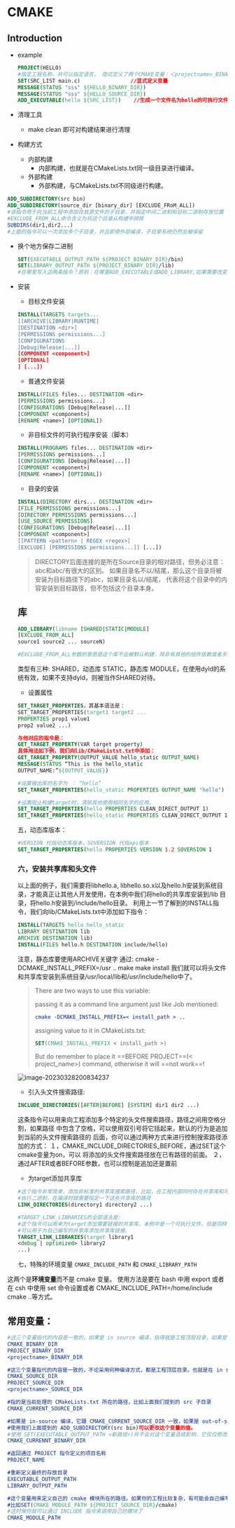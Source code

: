 # CMAKE

## Introduction

* example
	```cmake
	PROJECT(HELLO)                      
	#指定工程名称，并可以指定语言， 隐式定义了两个CMAKE变量：＜projectname>_BINARY_DIR ＜projectname>_SOURCE_DIR
	SET(SRC_LIST main.c)                //显式定义变量
	MESSAGE(STATUS "sss" ${HELLO_BINARY_DIR})   
	MESSAGE(STATUS "sss" ${HELLO_SOURCE_DIR})
	ADD_EXECUTABLE(hello ${SRC_LIST})    //生成一个文件名为hello的可执行文件
	```
	
* 清理工具
  * make clean    即可对构建结果进行清理
  
* 构建方式
  * 内部构建
    * 内部构建，也就是在CMakeLists.txt同一级目录进行编译。
  * 外部构建
    * 外部构建，与CMakeLists.txt不同级进行构建。

```cmake
ADD_SUBDIRECTORY(src bin)
ADD_SUBDIRECTORY(source_dir [binary_dir] [EXCLUDE_FRoM_ALL])
#该指令用于向当前工程中添加存放源文件的子目录，并指定中间二进制和目标二进制存放位置
#EXCLUDE_FROM_ALL命令含义为将这个目录从构建中排除
SUBDIRS(dir1,dir2...)
#上面的指令可以一次添加多个子目录，并且即使外部编译，子目录系统仍然会被保留
```

* 换个地方保存二进制

  ```cmake
  SET(EXECUTABLE_OUTPUT_PATH ${PROJECT_BINARY_DIR}/bin)
  SET(LIBRARY_OUTPUT_PATH ${PROJECT_BINARY_DIR}/lib)
  #在哪里写入这两条指令？原则：在哪里ADD_EXECUTABLE或ADD_LIBRARY,如果需要改变目标存放路径就在哪里加入上述定义
  ```

  

* 安装

  * 目标文件安装

  ```cmake
  INSTALL(TARGETS targets...
  [[ARCHIVE|LIBRARY|RUNTIME]
  [DESTINATION <dir>]
  [PERMISSIONS permissions...]
  [CONFIGURATIONS
  [Debug|Release|...]]
  [COMPONENT <component>]
  [OPTIONAL]
  ] [...])
  ```

  * 普通文件安装

  ```cmake
  INSTALL(FILES files... DESTINATION <dir>
  [PERMISSIONS permissions...]
  [CONFIGURATIONS [Debug|Release|...]]
  [COMPONENT <component>]
  [RENAME <name>] [OPTIONAL])
  ```

  * 非目标文件的可执行程序安装（脚本）

  ```cmake
  INSTALL(PROGRAMS files... DESTINATION <dir>
  [PERMISSIONS permissions...]
  [CONFIGURATIONS [Debug|Release|...]]
  [COMPONENT <component>]
  [RENAME <name>] [OPTIONAL])
  ```

  * 目录的安装

  ```cmake
  INSTALL(DIRECTORY dirs... DESTINATION <dir>
  [FILE_PERMISSIONS permissions...]
  [DIRECTORY_PERMISSIONS permissions...]
  [USE_SOURCE_PERMISSIONS]
  [CONFIGURATIONS [Debug|Release|...]]
  [COMPONENT <component>]
  [[PATTERN <pattern> | REGEX <regex>]
  [EXCLUDE] [PERMISSIONS permissions...]] [...])
  ```

  > DIRECTORY后面连接的是所在Source目录的相对路径，但务必注意：
  > abc和abc/有很大的区别。
  > 如果目录名不以/结尾，那么这个目录将被安装为目标路径下的abc，如果目录名以/结尾，
  > 代表将这个目录中的内容安装到目标路径，但不包括这个目录本身。

  

  ## 库
  
  ```cmake
  ADD_LIBRARY(libname [SHARED|STATIC|MODULE]
  [EXCLUDE_FROM_ALL]
  source1 source2 ... sourceN)
  
  #EXCLUDE_FROM_ALL参数的意思是这个库不会被默认构建，除非有其他的组件依赖或者手工构建。
  ```
  
  类型有三种:
  SHARED，动态库
  STATIC，静态库
  MODULE，在使用dyld的系统有效，如果不支持dyld，则被当作SHARED对待。
  
  * 设置属性
  
  ```cmake
  SET_TARGET_PROPERTIES，其基本语法是：
  SET_TARGET_PROPERTIES(target1 target2 ...
  PROPERTIES prop1 value1
  prop2 value2 ...)
  
  与他对应的指令是：
  GET_TARGET_PROPERTY(VAR target property)
  具体用法如下例，我们向lib/CMakeListst.txt中添加：
  GET_TARGET_PROPERTY(OUTPUT_VALUE hello_static OUTPUT_NAME)
  MESSAGE(STATUS “This is the hello_static
  OUTPUT_NAME:”${OUTPUT_VALUE})
  ```
  
  ```cmake
  #设置输出库的名字为 ： “hello”
  SET_TARGET_PROPERTIES(hello_static PROPERTIES OUTPUT_NAME "hello")
  ```
  
  ```cmake
  #设置阻止构建target时，清除其他使用相同名字的应用。
  SET_TARGET_PROPERTIES(hello PROPERTIES CLEAN_DIRECT_OUTPUT 1)
  SET_TARGET_PROPERTIES(hello_static PROPERTIES CLEAN_DIRECT_OUTPUT 1）
  ```
  
  五，动态库版本：
  
  ```cmake
  #VERSION 代指动态库版本，SOVERSION 代指api版本
  SET_TARGET_PROPERTIES(hello PROPERTIES VERSION 1.2 SOVERSION 1
  ```
  
  
  
  
  
  
  
  ### 六，安装共享库和头文件
  
  以上面的例子，我们需要将libhello.a, libhello.so.x以及hello.h安装到系统目
  录，才能真正让其他人开发使用，在本例中我们将hello的共享库安装到<prefix>/lib
  目录，将hello.h安装到<prefix>/include/hello目录。
  利用上一节了解到的INSTALL指令，我们向lib/CMakeLists.txt中添加如下指令：
  
  ```cmake
  INSTALL(TARGETS hello hello_static
  LIBRARY DESTINATION lib
  ARCHIVE DESTINATION lib)
  INSTALL(FILES hello.h DESTINATION include/hello)
  ```
  
  注意，静态库要使用ARCHIVE关键字
  通过:
  cmake -DCMAKE_INSTALL_PREFIX=/usr ..
  make
  make install
  我们就可以将头文件和共享库安装到系统目录/usr/local/lib和/usr/include/hello中了。
  
  > There are two ways to use this variable:
  >
  > passing it as a command line argument just like Job mentioned:
  >
  > ```cmake
  > cmake -DCMAKE_INSTALL_PREFIX=< install_path > ..
  > ```
  >
  > assigning value to it in CMakeLists.txt:
  >
  > ```cmake
  > SET(CMAKE_INSTALL_PREFIX < install_path >)
  > ```
  >
  > But do remember to place it ==BEFORE PROJECT==(< project_name>) command, otherwise it will ==not work==!
  
  
  
  ![image-20230328200834237](/media/lynliam/data/markdown/Linux/CMake.assets/image-20230328200834237.png)
  
  * 引入头文件搜索路径:
  
  ```cmake
  INCLUDE_DIRECTORIES([AFTER|BEFORE] [SYSTEM] dir1 dir2 ...)
  ```
  
  这条指令可以用来向工程添加多个特定的头文件搜索路径，路径之间用空格分割，如果路径
  中包含了空格，可以使用双引号将它括起来，默认的行为是追加到当前的头文件搜索路径的
  后面，你可以通过两种方式来进行控制搜索路径添加的方式：
  １，CMAKE_INCLUDE_DIRECTORIES_BEFORE，通过SET这个cmake变量为on，可以
  将添加的头文件搜索路径放在已有路径的前面。
  ２，通过AFTER或者BEFORE参数，也可以控制是追加还是置前
  
  
  
  * 为target添加共享库
  
  ```cmake
  #这个指令非常简单，添加非标准的共享库搜索路径，比如，在工程内部同时存在共享库和可
  #执行二进制，在编译时就需要指定一下这些共享库的路径
  LINK_DIRECTORIES(directory1 directory2 ...)
  
  #TARGET_LINK_LIBRARIES的全部语法是:
  #这个指令可以用来为target添加需要链接的共享库，本例中是一个可执行文件，但是同样
  #可以用于为自己编写的共享库添加共享库链接。
  TARGET_LINK_LIBRARIES(target library1
  <debug | optimized> library2
  ...)
  ```
  
  七，特殊的环境变量 ```CMAKE_INCLUDE_PATH``` 和 ```CMAKE_LIBRARY_PATH```

这两个是**环境变量**而不是 cmake 变量。 使用方法是要在 bash 中用 export 或者在 csh 中使用 set 命令设置或者 CMAKE_INCLUDE_PATH=/home/include cmake ..等方式。



## 常用变量：

```cmake
#这三个变量指代的内容是一致的，如果是 in source 编译，指得就是工程顶层目录，如果是 out-of-source 编译，指的是工程编译发生的目录。
CMAKE_BINARY_DIR
PROJECT_BINARY_DIR
<projectname>_BINARY_DIR

#这三个变量指代的内容是一致的，不论采用何种编译方式，都是工程顶层目录。也就是在 in source 编译时，他跟 CMAKE_BINARY_DIR 等变量一致
CMAKE_SOURCE_DIR
PROJECT_SOURCE_DIR
<projectname>_SOURCE_DIR

#指的是当前处理的 CMakeLists.txt 所在的路径，比如上面我们提到的 src 子目录
CMAKE_CURRENT_SOURCE_DIR

#如果是 in-source 编译，它跟 CMAKE_CURRENT_SOURCE_DIR 一致，如果是 out-of-source 编译，他指的是 target 编译目录。
#使用我们上面提到的 ADD_SUBDIRECTORY(src bin)可以更改这个变量的值。
#使用 SET(EXECUTABLE_OUTPUT_PATH <新路径>)并不会对这个变量造成影响，它仅仅修改了最终目标文件存放的路径。
CMAKE_CURRENNT_BINARY_DIR

#返回通过 PROJECT 指令定义的项目名称
PROJECT_NAME

#重新定义最终的存放目录
EXECUTABLE_OUTPUT_PATH
LIBRARY_OUTPUT_PATH

#这个变量用来定义自己的 cmake 模块所在的路径。如果你的工程比较复杂，有可能会自己编写一些 cmake 模块，这些 cmake 模块是随你的工程发布的，为了让 cmake 在处理CMakeLists.txt 时找到这些模块，你需要通过 SET 指令，将自己的 cmake 模块路径设置一下。
#比如SET(CMAKE_MODULE_PATH ${PROJECT_SOURCE_DIR}/cmake)
#这时候你就可以通过 INCLUDE 指令来调用自己的模块了
CMAKE_MODULE_PATH
```

















